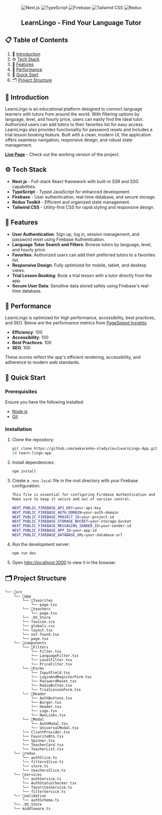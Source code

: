 <div align="center">
  <div>
    <img src="https://img.shields.io/badge/-Next.js-black?style=for-the-badge&logo=next.js&logoColor=white&color=000000" alt="Next.js" />
    <img src="https://img.shields.io/badge/-TypeScript-black?style=for-the-badge&logo=typescript&logoColor=white&color=3178C6" alt="TypeScript" />
    <img src="https://img.shields.io/badge/-Firebase-black?style=for-the-badge&logo=firebase&logoColor=white&color=FFCA28" alt="Firebase" />
    <img src="https://img.shields.io/badge/-Tailwind_CSS-black?style=for-the-badge&logo=tailwindcss&logoColor=white&color=06B6D4" alt="Tailwind CSS" />
    <img src="https://img.shields.io/badge/-Redux-black?style=for-the-badge&logo=redux&logoColor=white&color=764ABC" alt="Redux" />
  </div>

<h2 align="center">LearnLingo - Find Your Language Tutor</h2>
</div>

## 📋 Table of Contents

1. 🤖 [Introduction](#introduction)
2. ⚙️ [Tech Stack](#tech-stack)
3. 🔋 [Features](#features)
4. 🚀 [Performance](#performance)
5. 🤸 [Quick Start](#quick-start)
6. 🗂 [Project Structure](#project-structure)

## <a name="introduction">🤖 Introduction</a>

LearnLingo is an educational platform designed to connect language learners with tutors from around the world. With filtering options by language, level, and hourly price, users can easily find the ideal tutor. Authorized users can add tutors to their favorites list for easy access. LearnLingo also provides functionality for password resets and includes a trial lesson booking feature. Built with a clean, modern UI, the application offers seamless navigation, responsive design, and robust state management.

**[Live Page](https://learn-lingo-app-nine.vercel.app/)** - Check out the working version of the project.

## <a name="tech-stack">⚙️ Tech Stack</a>

-   **Next.js** - Full-stack React framework with built-in SSR and SSG capabilities.
-   **TypeScript** - Typed JavaScript for enhanced development.
-   **Firebase** - User authentication, real-time database, and secure storage.
-   **Redux Toolkit** - Efficient and organized state management.
-   **Tailwind CSS** - Utility-first CSS for rapid styling and responsive design.

## <a name="features">🔋 Features</a>

-   **User Authentication**: Sign up, log in, session management, and password reset using Firebase Authentication.
-   **Language Tutor Search and Filters**: Browse tutors by language, level, and hourly price.
-   **Favorites**: Authorized users can add their preferred tutors to a favorites list.
-   **Responsive Design**: Fully optimized for mobile, tablet, and desktop views.
-   **Trial Lesson Booking**: Book a trial lesson with a tutor directly from the app.
-   **Secure User Data**: Sensitive data stored safely using Firebase's real-time database.

## <a name="performance">🚀 Performance</a>

LearnLingo is optimized for high performance, accessibility, best practices, and SEO. Below are the performance metrics from [PageSpeed Insights](https://pagespeed.web.dev/analysis/https-learn-lingo-app-nine-vercel-app/oubkfggr2h?hl=uk&form_factor=desktop):

-   **Efficiency**: 100
-   **Accessibility**: 100
-   **Best Practices**: 100
-   **SEO**: 100

These scores reflect the app's efficient rendering, accessibility, and adherence to modern web standards.

## <a name="quick-start">🤸 Quick Start</a>

### Prerequisites

Ensure you have the following installed:

-   [Node.js](https://nodejs.org/)
-   [Git](https://git-scm.com/)

### Installation

1. Clone the repository:

    ```bash
    git clone https://github.com/makarenko-vladyslav/LearnLingo-App.git
    cd learn-lingo-app
    ```

2. Install dependencies:

    ```bash
    npm install
    ```

3. Create a `.env.local` file in the root directory with your Firebase configuration:

    ```bash
    This file is essential for configuring Firebase Authentication and Realtime Database services within the app.
    Make sure to keep it secure and out of version control.

    NEXT_PUBLIC_FIREBASE_API_KEY=your-api-key
    NEXT_PUBLIC_FIREBASE_AUTH_DOMAIN=your-auth-domain
    NEXT_PUBLIC_FIREBASE_PROJECT_ID=your-project-id
    NEXT_PUBLIC_FIREBASE_STORAGE_BUCKET=your-storage-bucket
    NEXT_PUBLIC_FIREBASE_MESSAGING_SENDER_ID=your-sender-id
    NEXT_PUBLIC_FIREBASE_APP_ID=your-app-id
    NEXT_PUBLIC_FIREBASE_DATABASE_URL=your-database-url
    ```

4. Run the development server:

    ```bash
    npm run dev
    ```

5. Open [http://localhost:3000](http://localhost:3000) to view it in the browser.

## <a name="project-structure">🗂 Project Structure</a>

```
└── 📁src
    └── 📁app
        └── 📁favorites
            └── page.tsx
        └── 📁teachers
            └── page.tsx
        └── .DS_Store
        └── favicon.ico
        └── globals.css
        └── layout.tsx
        └── not-found.tsx
        └── page.tsx
    └── 📁components
        └── 📁Filters
            └── Filter.tsx
            └── LanguageFilter.tsx
            └── LevelFilter.tsx
            └── PriceFilter.tsx
        └── 📁Forms
            └── InputField.tsx
            └── LoginAndRegisterForm.tsx
            └── PasswordReset.tsx
            └── RadioButton.tsx
            └── TrialLessonForm.tsx
        └── 📁Header
            └── AuthButtons.tsx
            └── Burger.tsx
            └── Header.tsx
            └── Logo.tsx
            └── NavLinks.tsx
        └── 📁Modal
            └── AuthModal.tsx
            └── UniversalModal.tsx
        └── ClientProvider.tsx
        └── FavoriteBtn.tsx
        └── Spinner.tsx
        └── TeacherCard.tsx
        └── TeacherList.tsx
    └── 📁redux
        └── authSlice.ts
        └── filtersSlice.ts
        └── store.ts
        └── teachersSlice.ts
    └── 📁services
        └── authService.ts
        └── AuthStatusChecker.tsx
        └── favoritesService.ts
        └── filterService.ts
    └── 📁validation
        └── authSchema.ts
    └── .DS_Store
    └── middleware.ts
```